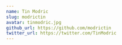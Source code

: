 ```yaml
---
name: Tin Modric
slug: modrictin
avatar: tinmodric.jpg
github_url: https://github.com/modrictin
twitter_url: https://twitter.com/TinModric
---
```

